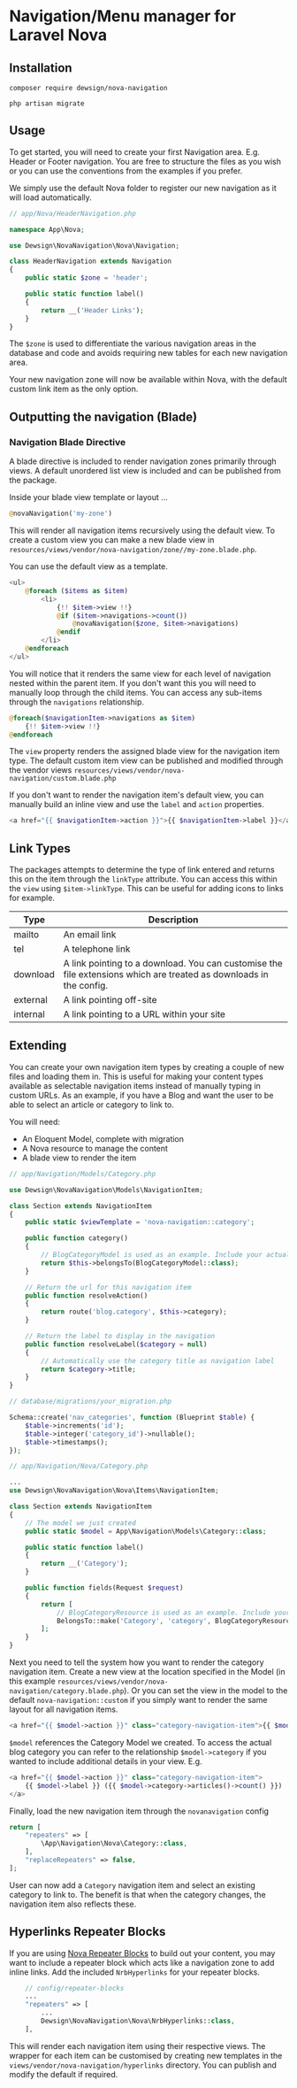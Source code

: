 # Navigation/Menu manager for Laravel Nova

## Installation

`composer require dewsign/nova-navigation`

`php artisan migrate`

## Usage

To get started, you will need to create your first Navigation area. E.g. Header or Footer navigation. You are free to structure the files as you wish or you can use the conventions from the examples if you prefer.

We simply use the default Nova folder to register our new navigation as it will load automatically.

```php
// app/Nova/HeaderNavigation.php

namespace App\Nova;

use Dewsign\NovaNavigation\Nova\Navigation;

class HeaderNavigation extends Navigation
{
    public static $zone = 'header';

    public static function label()
    {
        return __('Header Links');
    }
}
```

The `$zone` is used to differentiate the various navigation areas in the database and code and avoids requiring new tables for each new navigation area.

Your new navigation zone will now be available within Nova, with the default custom link item as the only option.

## Outputting the navigation (Blade)

### Navigation Blade Directive

A blade directive is included to render navigation zones primarily through views. A default unordered list view is included and can be published from the package.

Inside your blade view template or layout ...

```php
@novaNavigation('my-zone')
```

This will render all navigation items recursively using the default view. To create a custom view you can make a new blade view in `resources/views/vendor/nova-navigation/zone//my-zone.blade.php`.

You can use the default view as a template.

```php
<ul>
    @foreach ($items as $item)
        <li>
            {!! $item->view !!}
            @if ($item->navigations->count())
                @novaNavigation($zone, $item->navigations)
            @endif
        </li>
    @endforeach
</ul>
```

You will notice that it renders the same view for each level of navigation nested within the parent item. If you don't want this you will need to manually loop through the child items. You can access any sub-items through the `navigations` relationship.

```php
@foreach($navigationItem->navigations as $item)
    {!! $item->view !!}
@endforeach
```

The `view` property renders the assigned blade view for the navigation item type. The default custom item view can be published and modified through the vendor views `resources/views/vendor/nova-navigation/custom.blade.php`

If you don't want to render the navigation item's default view, you can manually build an inline view and use the `label` and `action` properties.

```php
<a href="{{ $navigationItem->action }}">{{ $navigationItem->label }}</a>
```

## Link Types

The packages attempts to determine the type of link entered and returns this on the item through the `linkType` attribute. You can access this within the `view` using `$item->linkType`. This can be useful for adding icons to links for example.

| Type | Description |
| ---- | ----------- |
| mailto | An email link |
| tel | A telephone link |
| download | A link pointing to a download. You can customise the file extensions which are treated as downloads in the config.  |
| external | A link pointing off-site |
| internal | A link pointing to a URL within your site |

## Extending

You can create your own navigation item types by creating a couple of new files and loading them in. This is useful for making your content types available as selectable navigation items instead of manually typing in custom URLs. As an example, if you have a Blog and want the user to be able to select an article or category to link to.

You will need:

* An Eloquent Model, complete with migration
* A Nova resource to manage the content
* A blade view to render the item

```php
// app/Navigation/Models/Category.php

use Dewsign\NovaNavigation\Models\NavigationItem;

class Section extends NavigationItem
{
    public static $viewTemplate = 'nova-navigation::category';

    public function category()
    {
        // BlogCategoryModel is used as an example. Include your actual blog category model.
        return $this->belongsTo(BlogCategoryModel::class);
    }

    // Return the url for this navigation item
    public function resolveAction()
    {
        return route('blog.category', $this->category);
    }

    // Return the label to display in the navigation
    public function resolveLabel($category = null)
    {
        // Automatically use the category title as navigation label
        return $category->title;
    }
}
```

```php
// database/migrations/your_migration.php

Schema::create('nav_categories', function (Blueprint $table) {
    $table->increments('id');
    $table->integer('category_id')->nullable();
    $table->timestamps();
});
```

```php
// app/Navigation/Nova/Category.php

...
use Dewsign\NovaNavigation\Nova\Items\NavigationItem;

class Section extends NavigationItem
{
    // The model we just created
    public static $model = App\Navigation\Models\Category::class;

    public static function label()
    {
        return __('Category');
    }

    public function fields(Request $request)
    {
        return [
            // BlogCategoryResource is used as an example. Include your actual blog category nova resource.
            BelongsTo::make('Category', 'category', BlogCategoryResource::class)->searchable(),
        ];
    }
}
```

Next you need to tell the system how you want to render the category navigation item. Create a new view at the location specified in the Model (in this example `resources/views/vendor/nova-navigation/category.blade.php`). Or you can set the view in the model to the default `nova-navigation::custom` if you simply want to render the same layout for all navigation items.

```php
<a href="{{ $model->action }}" class="category-navigation-item">{{ $model->label }}</a>
```

`$model` references the Category Model we created. To access the actual blog category you can refer to the relationship `$model->category` if you wanted to include additional details in your view. E.g.

```php
<a href="{{ $model->action }}" class="category-navigation-item">
    {{ $model->label }} ({{ $model->category->articles()->count() }})
</a>
```

Finally, load the new navigation item through the `novanavigation` config

```php
return [
    "repeaters" => [
        \App\Navigation\Nova\Category::class,
    ],
    "replaceRepeaters" => false,
];
```

User can now add a `Category` navigation item and select an existing category to link to. The benefit is that when the category changes, the navigation item also reflects these.

## Hyperlinks Repeater Blocks

If you are using [Nova Repeater Blocks](https://github.com/dewsign/nova-repeater-blocks) to build out your content, you may want to include a repeater block which acts like a navigation zone to add inline links. Add the included `NrbHyperlinks` for your repeater blocks.

```php
    // config/repeater-blocks
    ...
    "repeaters" => [
        ...
        Dewsign\NovaNavigation\Nova\NrbHyperlinks::class,
    ],
```

This will render each navigation item using their respective views. The wrapper for each item can be customised by creating new templates in the `views/vendor/nova-navigation/hyperlinks` directory. You can publish and modify the default if required.
